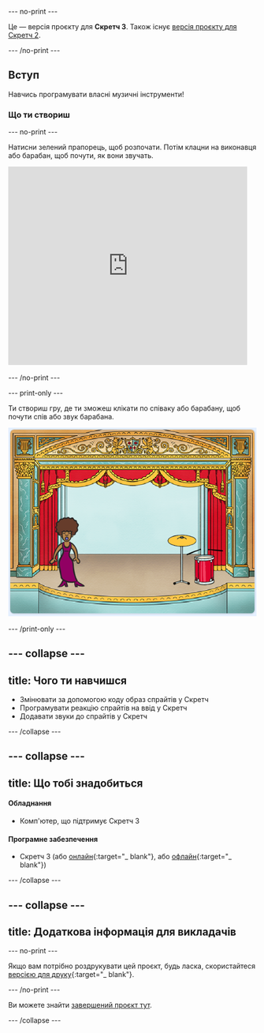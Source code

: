 \--- no-print \---

Це — версія проєкту для **Скретч 3**. Також існує [версія проєкту для Скретч 2](https://projects.raspberrypi.org/en/projects/rock-band-scratch2).

\--- /no-print \---

## Вступ

Навчись програмувати власні музичні інструменти!

### Що ти створиш

\--- no-print \---

Натисни зелений прапорець, щоб розпочати. Потім клацни на виконавця або барабан, щоб почути, як вони звучать.

<div class="scratch-preview">
  <iframe allowtransparency="true" width="485" height="402" src="https://scratch.mit.edu/projects/embed/276872220/?autostart=false" frameborder="0" scrolling="no"></iframe>
</div>

\--- /no-print \---

\--- print-only \---

Ти створиш гру, де ти зможеш клікати по співаку або барабану, щоб почути спів або звук барабана.

![Знімок екрана гри](images/demo.png)

\--- /print-only \---

## \--- collapse \---

## title: Чого ти навчишся

+ Змінювати за допомогою коду образ спрайтів у Скретч
+ Програмувати реакцію спрайтів на ввід у Скретч
+ Додавати звуки до спрайтів у Скретч

\--- /collapse \---

## \--- collapse \---

## title: Що тобі знадобиться

#### Обладнання

+ Комп'ютер, що підтримує Скретч 3

#### Програмне забезпечення

+ Скретч 3 (або [онлайн](http://rpf.io/scratchon){:target="_ blank"}, або [офлайн](http://rpf.io/scratchoff){:target="_ blank"})

\--- /collapse \---

## \--- collapse \---

## title: Додаткова інформація для викладачів

\--- no-print \---

Якщо вам потрібно роздрукувати цей проєкт, будь ласка, скористайтеся [версією для друку](https://projects.raspberrypi.org/en/projects/rock-band/print){:target="_ blank"}.

\--- /no-print \---

Ви можете знайти [завершений проєкт тут](http://rpf.io/p/en/rock-band-get).

\--- /collapse \---